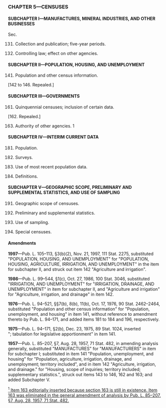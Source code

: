 ### **CHAPTER 5—CENSUSES** ###

#### SUBCHAPTER I—MANUFACTURES, MINERAL INDUSTRIES, AND OTHER BUSINESSES ####

Sec.

131. Collection and publication; five-year periods.

132. Controlling law; effect on other agencies.

#### SUBCHAPTER II—POPULATION, HOUSING, AND UNEMPLOYMENT ####

141. Population and other census information.

[142 to 146. Repealed.]

#### SUBCHAPTER III—GOVERNMENTS ####

161. Quinquennial censuses; inclusion of certain data.

[162. Repealed.]

163. Authority of other agencies. 1

#### SUBCHAPTER IV—INTERIM CURRENT DATA ####

181. Population.

182. Surveys.

183. Use of most recent population data.

184. Definitions.

#### SUBCHAPTER V—GEOGRAPHIC SCOPE, PRELIMINARY AND SUPPLEMENTAL STATISTICS, AND USE OF SAMPLING ####

191. Geographic scope of censuses.

193. Preliminary and supplemental statistics.

195. Use of sampling.

196. Special censuses.

#### Amendments ####

**1997**—Pub. L. 105–113, §3(b)(2), Nov. 21, 1997, 111 Stat. 2275, substituted "POPULATION, HOUSING, AND UNEMPLOYMENT" for "POPULATION, HOUSING, AGRICULTURE, IRRIGATION, AND UNEMPLOYMENT" in the item for subchapter II, and struck out item 142 "Agriculture and irrigation".

**1986**—Pub. L. 99–544, §1(c), Oct. 27, 1986, 100 Stat. 3046, substituted "IRRIGATION, AND UNEMPLOYMENT" for "IRRIGATION, DRAINAGE, AND UNEMPLOYMENT" in item for subchapter II, and "Agriculture and irrigation" for "Agriculture, irrigation, and drainage" in item 142.

**1976**—Pub. L. 94–521, §§7(b), 8(b), 11(b), Oct. 17, 1976, 90 Stat. 2462–2464, substituted "Population and other census information" for "Population, unemployment, and housing" in item 141, without reference to amendment thereto by Pub. L. 94–171, and added items 181 to 184 and 196, respectively.

**1975**—Pub. L. 94–171, §2(b), Dec. 23, 1975, 89 Stat. 1024, inserted "; tabulation for legislative apportionment" in item 141.

**1957**—Pub. L. 85–207, §7, Aug. 28, 1957, 71 Stat. 482, in amending analysis generally, substituted "MANUFACTURES" for "MANUFACTURERS" in item for subchapter I; substituted in item 141 "Population, unemployment, and housing" for "Population, agriculture, irrigation, drainage, and unemployment; territory included", and in item 142 "Agriculture, irrigation, and drainage." for "Housing, scope of inquiries; territory included; supplementary statistics.", struck out items 143 to 146, 162 and 163; and added Subchapter V.

[<sup>1</sup> Item 163 editorially inserted because section 163 is still in existence. Item 163 was eliminated in the general amendment of analysis by Pub. L. 85–207, §7, Aug. 28, 1957, 71 Stat. 482.](#CHAPTER5_1)